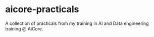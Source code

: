 # aicore-practicals
A collection of practicals from my training in AI and Data engineering training @ AiCore.
